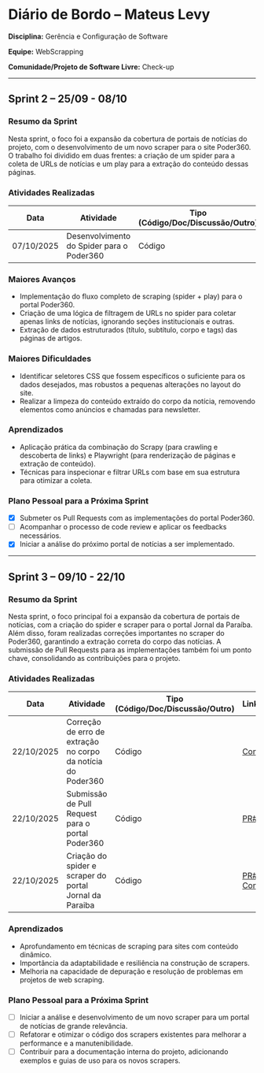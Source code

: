 # Diário de Bordo – Mateus Levy

**Disciplina:** Gerência e Configuração de Software

**Equipe:** WebScrapping

**Comunidade/Projeto de Software Livre:** Check-up

---

## Sprint 2 – 25/09 - 08/10 

### Resumo da Sprint

Nesta sprint, o foco foi a expansão da cobertura de portais de notícias do projeto, com o desenvolvimento de um novo scraper para o site Poder360. O trabalho foi dividido em duas frentes: a criação de um spider para a coleta de URLs de notícias e um play para a extração do conteúdo dessas páginas.

### Atividades Realizadas

| Data       | Atividade                                     | Tipo (Código/Doc/Discussão/Outro) | Link/Referência | Status    |
| ---------- | --------------------------------------------- | --------------------------------- | --------------- | --------- |
| 07/10/2025 | Desenvolvimento do Spider para o Poder360     | Código                            | [Commit](https://github.com/GCES-EhFake-Fork/checkUp/commit/762469c5b3a75c3ef8e5c006c56e1b9ee5223716)  | Concluído |

### Maiores Avanços

- Implementação do fluxo completo de scraping (spider + play) para o portal Poder360.
- Criação de uma lógica de filtragem de URLs no spider para coletar apenas links de notícias, ignorando seções institucionais e outras.
- Extração de dados estruturados (título, subtítulo, corpo e tags) das páginas de artigos.

### Maiores Dificuldades

- Identificar seletores CSS que fossem específicos o suficiente para os dados desejados, mas robustos a pequenas alterações no layout do site.
- Realizar a limpeza do conteúdo extraído do corpo da notícia, removendo elementos como anúncios e chamadas para newsletter.

### Aprendizados

- Aplicação prática da combinação do Scrapy (para crawling e descoberta de links) e Playwright (para renderização de páginas e extração de conteúdo).
- Técnicas para inspecionar e filtrar URLs com base em sua estrutura para otimizar a coleta.

### Plano Pessoal para a Próxima Sprint

- [x] Submeter os Pull Requests com as implementações do portal Poder360.
- [ ] Acompanhar o processo de code review e aplicar os feedbacks necessários.
- [x] Iniciar a análise do próximo portal de notícias a ser implementado.

---

## Sprint 3 – 09/10 - 22/10

### Resumo da Sprint

Nesta sprint, o foco principal foi a expansão da cobertura de portais de notícias, com a criação do spider e scraper para o portal Jornal da Paraíba. Além disso, foram realizadas correções importantes no scraper do Poder360, garantindo a extração correta do corpo das notícias. A submissão de Pull Requests para as implementações também foi um ponto chave, consolidando as contribuições para o projeto.

### Atividades Realizadas

| Data       | Atividade                                                              | Tipo (Código/Doc/Discussão/Outro) | Link/Referência                                                                                                                                                                                                                                                                                                                              | Status    |
| ---------- | ---------------------------------------------------------------------- | --------------------------------- | ------------------------------------------------------------------------------------------------------------------------------------------------------------------------------------------------------------------------------------------------------------------------------------------------------------------------------------------- | --------- |
| 22/10/2025 | Correção de erro de extração no corpo da notícia do Poder360           | Código                            | [Commit](https://github.com/GCES-EhFake-Fork/checkUp/commit/7930a91)                                                                                                                                                                                                                                                       | Concluído |
| 22/10/2025 | Submissão de Pull Request para o portal Poder360                       | Código                            | [PR#64](https://github.com/EH-FAKE/check-up/pull/64)                                                                                                                                                                                                                                                                                                | Concluído |
| 22/10/2025 | Criação do spider e scraper do portal Jornal da Paraiba                | Código                            | [PR#65](https://github.com/EH-FAKE/check-up/pull/65) / [Commit](https://github.com/EH-FAKE/check-up/pull/65/commits/3e82910c1746eff8d1a5fbde45b5416cfe454baf) | Concluído |

### Aprendizados

- Aprofundamento em técnicas de scraping para sites com conteúdo dinâmico.
- Importância da adaptabilidade e resiliência na construção de scrapers.
- Melhoria na capacidade de depuração e resolução de problemas em projetos de web scraping.

### Plano Pessoal para a Próxima Sprint

- [ ] Iniciar a análise e desenvolvimento de um novo scraper para um portal de notícias de grande relevância.
- [ ] Refatorar e otimizar o código dos scrapers existentes para melhorar a performance e a manutenibilidade.
- [ ] Contribuir para a documentação interna do projeto, adicionando exemplos e guias de uso para os novos scrapers.